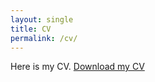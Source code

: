 ```yaml
---
layout: single
title: CV
permalink: /cv/
---
```


Here is my CV. [Download my CV](assets/archie-dobiss-cv.pdf)